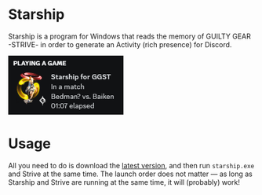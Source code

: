 # Starship
Starship is a program for Windows that reads the memory of GUILTY GEAR -STRIVE- in order to generate an Activity (rich presence) for Discord.

![rich presence example](/.github/images/presence.png?raw=true)

# Usage
All you need to do is download the [latest version](https://github.com/sybilinreal/starship/releases/latest), and then run `starship.exe` and Strive at the same time.
The launch order does not matter — as long as Starship and Strive are running at the same time, it will (probably) work!